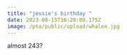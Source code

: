```yaml
---
title: "jessie's birthday "
date: 2023-08-15T16:20:09.175Z
image: /pta/public/upload/whalen.jpg
---
```

almost 243?